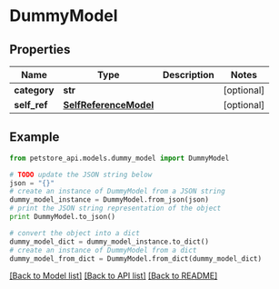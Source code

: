 # DummyModel


## Properties
Name | Type | Description | Notes
------------ | ------------- | ------------- | -------------
**category** | **str** |  | [optional] 
**self_ref** | [**SelfReferenceModel**](SelfReferenceModel.md) |  | [optional] 

## Example

```python
from petstore_api.models.dummy_model import DummyModel

# TODO update the JSON string below
json = "{}"
# create an instance of DummyModel from a JSON string
dummy_model_instance = DummyModel.from_json(json)
# print the JSON string representation of the object
print DummyModel.to_json()

# convert the object into a dict
dummy_model_dict = dummy_model_instance.to_dict()
# create an instance of DummyModel from a dict
dummy_model_from_dict = DummyModel.from_dict(dummy_model_dict)
```
[[Back to Model list]](../README.md#documentation-for-models) [[Back to API list]](../README.md#documentation-for-api-endpoints) [[Back to README]](../README.md)



